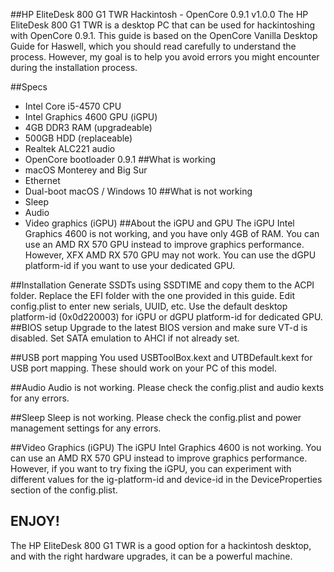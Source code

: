 ##HP EliteDesk 800 G1 TWR Hackintosh - OpenCore 0.9.1 v1.0.0
The HP EliteDesk 800 G1 TWR is a desktop PC that can be used for hackintoshing with OpenCore 0.9.1. This guide is based on the OpenCore Vanilla Desktop Guide for Haswell, which you should read carefully to understand the process. However, my goal is to help you avoid errors you might encounter during the installation process.

##Specs
* Intel Core i5-4570 CPU
* Intel Graphics 4600 GPU (iGPU)
* 4GB DDR3 RAM (upgradeable)
* 500GB HDD (replaceable)
* Realtek ALC221 audio
* OpenCore bootloader 0.9.1
##What is working
* macOS Monterey and Big Sur
* Ethernet
* Dual-boot macOS / Windows 10
##What is not working
* Sleep
* Audio
* Video graphics (iGPU)
##About the iGPU and GPU
The iGPU Intel Graphics 4600 is not working, and you have only 4GB of RAM. You can use an AMD RX 570 GPU instead to improve graphics performance. However, XFX AMD RX 570 GPU may not work. You can use the dGPU platform-id if you want to use your dedicated GPU.

##Installation
Generate SSDTs using SSDTIME and copy them to the ACPI folder.
Replace the EFI folder with the one provided in this guide.
Edit config.plist to enter new serials, UUID, etc.
Use the default desktop platform-id (0x0d220003) for iGPU or dGPU platform-id for dedicated GPU.
##BIOS setup
Upgrade to the latest BIOS version and make sure VT-d is disabled. Set SATA emulation to AHCI if not already set.

##USB port mapping
You used USBToolBox.kext and UTBDefault.kext for USB port mapping. These should work on your PC of this model.

##Audio
Audio is not working. Please check the config.plist and audio kexts for any errors.

##Sleep
Sleep is not working. Please check the config.plist and power management settings for any errors.

##Video Graphics (iGPU)
The iGPU Intel Graphics 4600 is not working. You can use an AMD RX 570 GPU instead to improve graphics performance. However, if you want to try fixing the iGPU, you can experiment with different values for the ig-platform-id and device-id in the DeviceProperties section of the config.plist.

## ENJOY! ##
The HP EliteDesk 800 G1 TWR is a good option for a hackintosh desktop, and with the right hardware upgrades, it can be a powerful machine.
